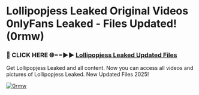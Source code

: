 # Lollipopjess Leaked Original Videos 0nlyFans Leaked - Files Updated! (0rmw)

<h3>🔴 CLICK HERE 🌐==►► <a href="https://tinyurl.com/2jnfzry5" rel="nofollow">Lollipopjess Leaked Updated Files</a></h3>

Get Lollipopjess Leaked and all content. Now you can access all videos and pictures of Lollipopjess Leaked. New Updated Files 2025!

[![0rmw](https://i.imgur.com/GyGTBgg.gif)](https://tinyurl.com/2jnfzry5)
